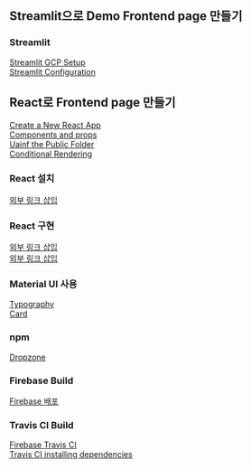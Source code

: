 ## Streamlit으로 Demo Frontend page 만들기
### Streamlit
[Streamlit GCP Setup](https://www.artefact.com/blog/how-to-deploy-and-secure-your-streamlit-app-on-gcp/)  
[Streamlit Configuration](https://docs.streamlit.io/library/advanced-features/configuration)  

## React로 Frontend page 만들기
[Create a New React App](https://reactjs.org/docs/create-a-new-react-app.html)  
[Components and props](https://ko.reactjs.org/docs/components-and-props.html)  
[Uainf the Public Folder](https://create-react-app.dev/docs/using-the-public-folder)  
[Conditional Rendering](https://ko.reactjs.org/docs/conditional-rendering.html)  
### React 설치
[외부 링크 삽입]()
### React 구현
[외부 링크 삽입](https://velog.io/@runprogrmm/React-%EC%99%B8%EB%B6%80-%EC%82%AC%EC%9D%B4%ED%8A%B8-%EC%97%B0%EA%B2%B0%ED%95%98%EB%8A%94-%EB%B2%95)  
[외부 링크 삽입]()
### Material UI 사용
[Typography](https://react.school/material-ui/typography)  
[Card](https://mui.com/material-ui/react-card/)

### npm
[Dropzone](https://react-dropzone.js.org/#section-basic-example)  
### Firebase Build
[Firebase 배포](https://blog.roto.codes/deploy-react-app-to-firebase/)  
### Travis CI Build
[Firebase Travis CI](https://docs.travis-ci.com/user/deployment/firebase/#deploying-to-a-custom-project)  
[Travis CI installing dependencies](https://docs.travis-ci.com/user/deployment/firebase/#deploying-to-a-custom-project)